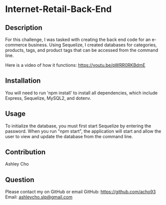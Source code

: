 # Internet-Retail-Back-End

## Description
For this challenge, I was tasked with creating the back end code for an e-commerce business. Using Sequelize, I created databases for categories, products, tags, and product tags that can be accessed from the command line. 

Here is a video of how it functions: https://youtu.be/pWRR0RKBdmE

## Installation
You will need to run 'npm install' to install all dependencies, which include Express, Sequelize, MySQL2, and dotenv.

## Usage
To initialize the database, you must first start Sequelize by entering the password. When you run "npm start", the application will start and allow the user to view and update the database from the command line. 

## Contribution
Ashley Cho

## Question
Please contact my on GitHub or email
GitHub: https://github.com/acho93
Email: ashleycho.slp@gmail.com